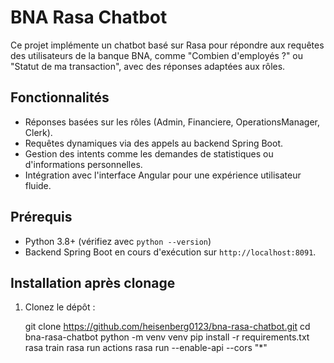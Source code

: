 # BNA Rasa Chatbot

Ce projet implémente un chatbot basé sur Rasa pour répondre aux requêtes des utilisateurs de la banque BNA, comme "Combien d'employés ?" ou "Statut de ma transaction", avec des réponses adaptées aux rôles.

## Fonctionnalités
- Réponses basées sur les rôles (Admin, Financiere, OperationsManager, Clerk).
- Requêtes dynamiques via des appels au backend Spring Boot.
- Gestion des intents comme les demandes de statistiques ou d'informations personnelles.
- Intégration avec l'interface Angular pour une expérience utilisateur fluide.

## Prérequis
- Python 3.8+ (vérifiez avec `python --version`)
- Backend Spring Boot en cours d'exécution sur `http://localhost:8091`.

## Installation après clonage
1. Clonez le dépôt :
   
   git clone https://github.com/heisenberg0123/bna-rasa-chatbot.git
   cd bna-rasa-chatbot
   python -m venv venv
   pip install -r requirements.txt
   rasa train
   rasa run actions
   rasa run --enable-api --cors "*"
